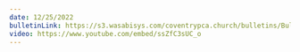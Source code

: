 ```yaml
---
date: 12/25/2022
bulletinLink: https://s3.wasabisys.com/coventrypca.church/bulletins/Bulletin 2022-12-25.pdf
video: https://www.youtube.com/embed/ssZfC3sUC_o
---
```

